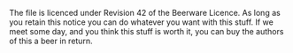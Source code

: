 The file is licenced under Revision 42 of the Beerware Licence.
As long as you retain this notice you can do whatever you want with this stuff. If we meet some day, and you think this stuff is worth it, you can buy the authors of this a beer in return.
